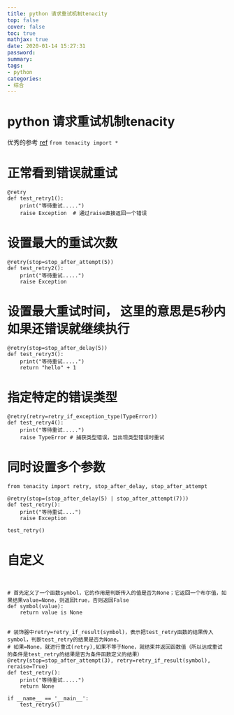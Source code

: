 ```yaml
---
title: python 请求重试机制tenacity
top: false
cover: false
toc: true
mathjax: true
date: 2020-01-14 15:27:31
password:
summary:
tags:
- python
categories:
- 综合
---
```

# python 请求重试机制tenacity

优秀的参考
 [ref](https://www.cnblogs.com/wuzhibinsuib/p/13443622.html)
`from tenacity import *`



# 正常看到错误就重试
```
@retry
def test_retry1():
    print("等待重试.....")
    raise Exception  # 通过raise直接返回一个错误
```


# 设置最大的重试次数
```
@retry(stop=stop_after_attempt(5))
def test_retry2():
    print("等待重试.....")
    raise Exception
```

# 设置最大重试时间， 这里的意思是5秒内如果还错误就继续执行
```
@retry(stop=stop_after_delay(5))
def test_retry3():
    print("等待重试.....")
    return "hello" + 1
```

# 指定特定的错误类型

```
@retry(retry=retry_if_exception_type(TypeError))
def test_retry4():
    print("等待重试.....")
    raise TypeError # 捕获类型错误，当出现类型错误时重试
```


# 同时设置多个参数
```
from tenacity import retry, stop_after_delay, stop_after_attempt

@retry(stop=(stop_after_delay(5) | stop_after_attempt(7)))
def test_retry():
    print("等待重试....")
    raise Exception

test_retry()

```

# 自定义
```


# 首先定义了一个函数symbol，它的作用是判断传入的值是否为None；它返回一个布尔值，如果结果value=None，则返回true，否则返回False
def symbol(value):
    return value is None


# 装饰器中retry=retry_if_result(symbol)，表示把test_retry函数的结果传入symbol，判断test_retry的结果是否为None，
# 如果=None，就进行重试(retry),如果不等于None，就结束并返回函数值（所以达成重试的条件是test_retry的结果是否为条件函数定义的结果）
@retry(stop=stop_after_attempt(3), retry=retry_if_result(symbol), reraise=True)
def test_retry():
    print("等待重试.....")
    return None

if __name__ == '__main__':
    test_retry5()
````